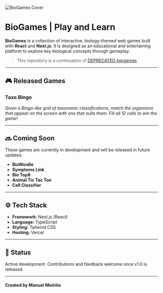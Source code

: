 ![BioGames Cover](public/biogames-cover.png)

# BioGames | Play and Learn

**BioGames** is a collection of interactive, biology-themed web games built with **React** and **Next.js**. It is designed as an educational and entertaining platform to explore key biological concepts through gameplay.

> This repository is a continuation of [DEPRECATED-biogames](https://github.com/manumei/DEPRECATED-biogames-)

---

## 🎮 Released Games

### **Taxo Bingo**

*Given a Bingo-like grid of taxonomic classifications, match the organisms that appear on the screen with one that suits them. Fill all 12 cells to win the game!*

---

## 🔜 Coming Soon

These games are currently in development and will be released in future updates:

- **BioWordle**
- **Symptoms Link**
- **Bio Top8**
- **Animal Tic Tac Toe**
- **Cell Classifier**

---

## ⚙️ Tech Stack

- **Framework:** Next.js (React)
- **Language:** TypeScript
- **Styling:** Tailwind CSS
- **Hosting:** Vercel

---

## 🚧 Status

Active development. Contributions and feedback welcome once v1.0 is released.

---

#### Created by Manuel Meiriño
